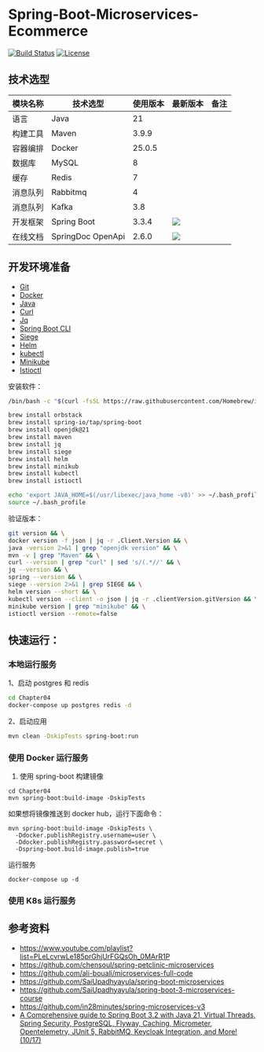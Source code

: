 # Spring-Boot-Microservices-Ecommerce

[![Build Status](https://github.com/chensoul/spring-boot-microservices-ecommerce/actions/workflows/maven-build.yml/badge.svg)](https://github.com/chensoul/spring-boot-microservices-ecommerce/actions/workflows/maven-build.yml)
[![License](https://img.shields.io/badge/License-Apache%202.0-blue.svg)](https://opensource.org/licenses/Apache-2.0)

## 技术选型

| 模块名称 | 技术选型              | 使用版本   | 最新版本                                                                                                                                                                                                                              | 备注 |
|------|-------------------|--------|-----------------------------------------------------------------------------------------------------------------------------------------------------------------------------------------------------------------------------------|----|
| 语言   | Java              | 21     |                                                                                                                                                                                                                                   |    |
| 构建工具 | Maven             | 3.9.9  |                                                                                                                                                                                                                                   |    |
| 容器编排 | Docker            | 25.0.5 |                                                                                                                                                                                                                                   |    |
| 数据库  | MySQL             | 8      |                                                                                                                                                                                                                                   |    |
| 缓存   | Redis             | 7      |                                                                                                                                                                                                                                   |    |
| 消息队列 | Rabbitmq          | 4      |                                                                                                                                                                                                                                   |    |
| 消息队列 | Kafka             | 3.8    |                                                                                                                                                                                                                                   |    |
| 开发框架 | Spring Boot       | 3.3.4  | <img src="https://img.shields.io/maven-metadata/v?label=&color=blue&versionPrefix=3&metadataUrl=https://s01.oss.sonatype.org/content/repositories/releases/org/springframework/boot/spring-boot-dependencies/maven-metadata.xml"> |    |
| 在线文档 | SpringDoc OpenApi | 2.6.0  | <img src="https://img.shields.io/maven-metadata/v?label=&color=blue&metadataUrl=https://oss.sonatype.org/content/repositories/releases/org/springdoc/springdoc-openapi/maven-metadata.xml">                                       |    |

## 开发环境准备

- [Git](https://git-scm.com/downloads)
- [Docker](https://docs.docker.com/get-docker/)
- [Java](https://www.azul.com/downloads/#zulu)
- [Curl](https://curl.haxx.se/download.html)
- [Jq](https://stedolan.github.io/jq/download/)
- [Spring Boot CLI](https://docs.spring.io/spring-boot/docs/3.0.4/reference/html/getting-started.html#getting-started.installing.cli)
- [Siege](https://github.com/JoeDog/siege#where-is-it)
- [Helm](https://helm.sh/docs/intro/install/)
- [kubectl](https://kubernetes.io/docs/tasks/tools/install-kubectl-macos/)
- [Minikube](https://minikube.sigs.k8s.io/docs/start/)
- [Istioctl](https://istio.io/latest/docs/setup/getting-started/#download)

安装软件：

```bash
/bin/bash -c "$(curl -fsSL https://raw.githubusercontent.com/Homebrew/install/HEAD/install.sh)"

brew install orbstack
brew install spring-io/tap/spring-boot 
brew install openjdk@21 
brew install maven
brew install jq 
brew install siege 
brew install helm
brew install minikub 
brew install kubectl 
brew install istioctl

echo 'export JAVA_HOME=$(/usr/libexec/java_home -v8)' >> ~/.bash_profile
source ~/.bash_profile
```

验证版本：

```bash
git version && \
docker version -f json | jq -r .Client.Version && \
java -version 2>&1 | grep "openjdk version" && \
mvn -v | grep "Maven" && \
curl --version | grep "curl" | sed 's/(.*//' && \
jq --version && \
spring --version && \
siege --version 2>&1 | grep SIEGE && \
helm version --short && \
kubectl version --client -o json | jq -r .clientVersion.gitVersion && \
minikube version | grep "minikube" && \
istioctl version --remote=false
```

## 快速运行：

### 本地运行服务

1、启动 postgres 和 redis

```bash
cd Chapter04
docker-compose up postgres redis -d
```

2、启动应用

```bash
mvn clean -DskipTests spring-boot:run
```

### 使用 Docker 运行服务

1. 使用 spring-boot 构建镜像

```shell
cd Chapter04 
mvn spring-boot:build-image -DskipTests
```

如果想将镜像推送到 docker hub，运行下面命令：

```shell
mvn spring-boot:build-image -DskipTests \
  -Ddocker.publishRegistry.username=user \
  -Ddocker.publishRegistry.password=secret \
  -Dspring-boot.build-image.publish=true
```

运行服务

```shell
docker-compose up -d
```

### 使用 K8s 运行服务

## 参考资料

- https://www.youtube.com/playlist?list=PLeLcvrwLe185prGhjUrFGQsOh_0MArR1P
- https://github.com/chensoul/spring-petclinic-microservices
- https://github.com/ali-bouali/microservices-full-code
- https://github.com/SaiUpadhyayula/spring-boot-microservices
- https://github.com/SaiUpadhyayula/spring-boot-3-microservices-course
- https://github.com/in28minutes/spring-microservices-v3
- [A Comprehensive guide to Spring Boot 3.2 with Java 21, Virtual Threads, Spring Security, PostgreSQL, Flyway, Caching, Micrometer, Opentelemetry, JUnit 5, RabbitMQ, Keycloak Integration, and More! (10/17)](https://medium.com/@jojoooo/exploring-a-base-spring-boot-application-with-java-21-virtual-thread-spring-security-flyway-c0fde13c1eca)
